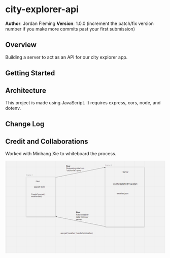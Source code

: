 # city-explorer-api

**Author**: Jordan Fleming
**Version**: 1.0.0 (increment the patch/fix version number if you make more commits past your first submission)

## Overview
Building a server to act as an API for our city explorer app.

## Getting Started
<!-- What are the steps that a user must take in order to build this app on their own machine and get it running? -->

## Architecture
This project is made using JavaScript. It requires express, cors, node, and dotenv.
<!-- Provide a detailed description of the application design. What technologies (languages, libraries, etc) you're using, and any other relevant design information. -->

## Change Log
<!-- Use this area to document the iterative changes made to your application as each feature is successfully implemented. Use time stamps. Here's an example:

01-01-2001 4:59pm - Application now has a fully-functional express server, with a GET route for the location resource. -->

## Credit and Collaborations
Worked with Minhang Xie to whiteboard the process.

![whiteboard](./city-explorer-api-whiteboard.png)
